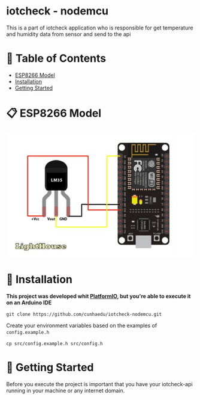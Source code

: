 # iotcheck - nodemcu

This is a part of iotcheck application who is responsible for get temperature and 
humidity data from sensor and send to the api

# :pushpin: Table of Contents

* [ESP8266 Model](#clipboard-database-model)
* [Installation](#construction_worker-installation)
* [Getting Started](#runner-getting-started)

# :clipboard: ESP8266 Model

![nodemcu model](.github/nodemcu_model.jpg)

# :construction_worker: Installation

**This project was developed whit [PlatformIO](https://platformio.org/), but you're able to execute it on an Arduino IDE**


```
git clone https://github.com/cunhaedu/iotcheck-nodemcu.git
```

Create your environment variables based on the examples of ```config.example.h```

```
cp src/config.example.h src/config.h
```

# :runner: Getting Started

Before you execute the project is important that you have your iotcheck-api running in your machine or any internet domain.
